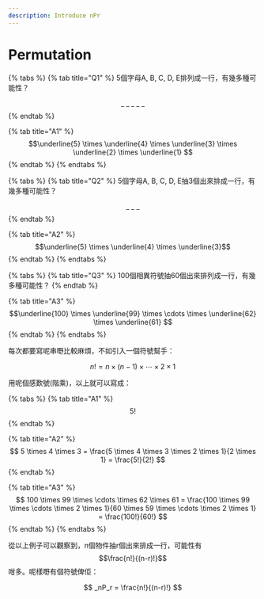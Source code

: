 ```yaml
---
description: Introduce nPr
---
```


# Permutation

{% tabs %}
{% tab title="Q1" %}
5個字母A, B, C, D, E排列成一行，有幾多種可能性？

$$\_ \ \_ \ \_ \ \_ \ \_$$ 
{% endtab %}

{% tab title="A1" %}
$$\underline{5} \times \underline{4} \times \underline{3} \times \underline{2} \times \underline{1} $$ 
{% endtab %}
{% endtabs %}

{% tabs %}
{% tab title="Q2" %}
5個字母A, B, C, D, E抽3個出來排成一行，有幾多種可能性？

$$\_ \ \_ \ \_$$
{% endtab %}

{% tab title="A2" %}
$$\underline{5} \times \underline{4} \times \underline{3}$$ 
{% endtab %}
{% endtabs %}

{% tabs %}
{% tab title="Q3" %}
100個相異符號抽60個出來排列成一行，有幾多種可能性？
{% endtab %}

{% tab title="A3" %}
$$\underline{100} \times \underline{99} \times \cdots \times \underline{62} \times \underline{61} $$ 
{% endtab %}
{% endtabs %}

每次都要寫呢串嘢比較麻煩，不如引入一個符號幫手：

$$
n! = n \times (n-1) \times \cdots \times 2 \times 1
$$

用呢個感歎號\(階乘\)，以上就可以寫成：

{% tabs %}
{% tab title="A1" %}
$$5!$$ 
{% endtab %}

{% tab title="A2" %}
$$
5 \times 4 \times 3 = \frac{5 \times 4 \times 3 \times 2 \times 1}{2 \times 1} = \frac{5!}{2!}
$$
{% endtab %}

{% tab title="A3" %}
$$
100 \times 99 \times \cdots \times 62 \times 61 = \frac{100 \times 99 \times \cdots \times 2 \times 1}{60 \times 59 \times \cdots \times 2 \times 1} = \frac{100!}{60!}
$$
{% endtab %}
{% endtabs %}

從以上例子可以觀察到，n個物件抽r個出來排成一行，可能性有 $$\frac{n!}{(n-r)!}$$ 咁多。呢樣嘢有個符號俾佢：

$$
_nP_r = \frac{n!}{(n-r)!}
$$

